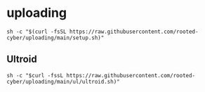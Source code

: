 # uploading

```
sh -c "$(curl -fsSL https://raw.githubusercontent.com/rooted-cyber/uploading/main/setup.sh)"
```
## Ultroid
```
sh -c "$curl -fssL https://raw.githubusercontent.com/rooted-cyber/uploading/main/ul/ultroid.sh)"
```
